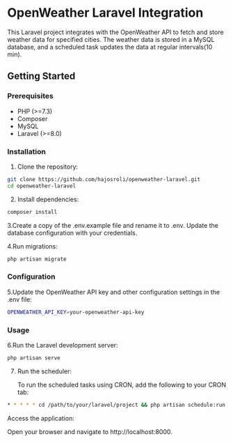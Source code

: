 # OpenWeather Laravel Integration

This Laravel project integrates with the OpenWeather API to fetch and store weather data for specified cities. The weather data is stored in a MySQL database, and a scheduled task updates the data at regular intervals(10 min).

## Getting Started

### Prerequisites

- PHP (>=7.3)
- Composer
- MySQL
- Laravel (>=8.0)

### Installation

1. Clone the repository:

```bash
git clone https://github.com/hajosroli/openweather-laravel.git
cd openweather-laravel
```  
   
2. Install dependencies:

```bash
composer install
``` 

3.Create a copy of the .env.example file and rename it to .env. Update the database configuration with your credentials.

4.Run migrations:

```bash
php artisan migrate
```

### Configuration
5.Update the OpenWeather API key and other configuration settings in the .env file:

```bash
OPENWEATHER_API_KEY=your-openweather-api-key
```

### Usage

6.Run the Laravel development server:
```bash
php artisan serve
```

7. Run the scheduler:

   To run the scheduled tasks using CRON, add the following to your CRON tab:
```bash
* * * * * cd /path/to/your/laravel/project && php artisan schedule:run >> /dev/null 2>&1
```

Access the application:

Open your browser and navigate to http://localhost:8000.
